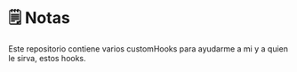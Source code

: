 # 🗒 Notas

Este repositorio contiene varios customHooks para ayudarme a mi y a quien le sirva, estos hooks.